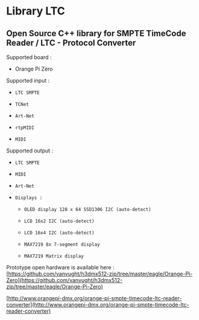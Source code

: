 # Library LTC
## Open Source C++ library for SMPTE TimeCode Reader / LTC - Protocol Converter

Supported board :

-	Orange Pi Zero

Supported input :

-     LTC SMPTE
-     TCNet
-     Art-Net
-     rtpMIDI
-     MIDI

Supported output :

-     LTC SMPTE
-     MIDI
-     Art-Net
-     Displays :   
	-     OLED display 128 x 64 SSD1306 I2C (auto-detect)
	-     LCD 16x2 I2C (auto-detect)
	-     LCD 16x4 I2C (auto-detect)
	-     MAX7219 8x 7-segment display 
	-     MAX7219 Matrix display

     

Prototype open hardware is available here : [https://github.com/vanvught/h3dmx512-zip/tree/master/eagle/Orange-Pi-Zero](https://github.com/vanvught/h3dmx512-zip/tree/master/eagle/Orange-Pi-Zero)

[http://www.orangepi-dmx.org/orange-pi-smpte-timecode-ltc-reader-converter](http://www.orangepi-dmx.org/orange-pi-smpte-timecode-ltc-reader-converter)